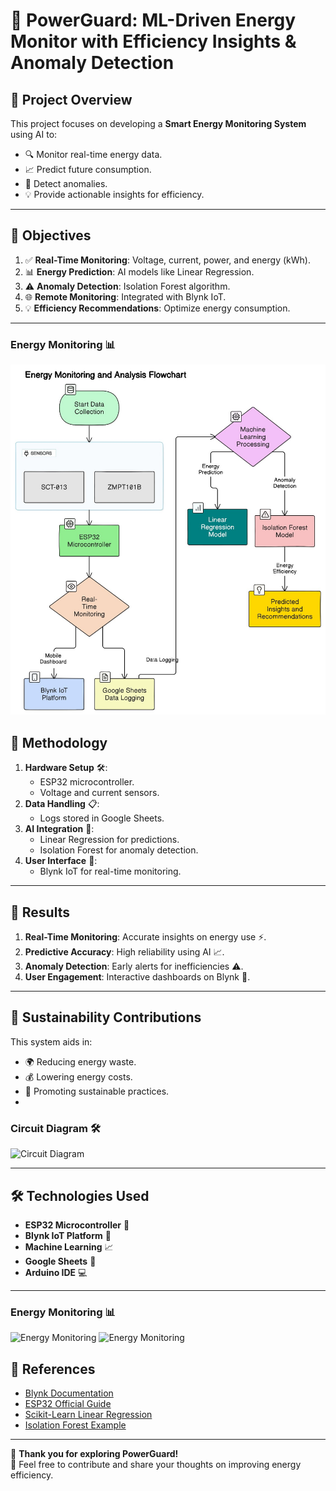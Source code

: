 # 🌟 PowerGuard: ML-Driven Energy Monitor with Efficiency Insights & Anomaly Detection

## 📘 Project Overview
This project focuses on developing a **Smart Energy Monitoring System** using AI to:
- 🔍 Monitor real-time energy data.
- 📈 Predict future consumption.
- 🚨 Detect anomalies.
- 💡 Provide actionable insights for efficiency.

---

## 🎯 Objectives
1. ✅ **Real-Time Monitoring**: Voltage, current, power, and energy (kWh).
2. 📊 **Energy Prediction**: AI models like Linear Regression.
3. ⚠ **Anomaly Detection**: Isolation Forest algorithm.
4. 🌐 **Remote Monitoring**: Integrated with Blynk IoT.
5. 💡 **Efficiency Recommendations**: Optimize energy consumption.

---
### Energy Monitoring 📊
![Energy Monitoring](Flowchart.jpeg)

## 🔬 Methodology
1. **Hardware Setup** 🛠:
   - ESP32 microcontroller.
   - Voltage and current sensors.
2. **Data Handling** 📋:
   - Logs stored in Google Sheets.
3. **AI Integration** 🤖:
   - Linear Regression for predictions.
   - Isolation Forest for anomaly detection.
4. **User Interface** 📱:
   - Blynk IoT for real-time monitoring.

---

## 🚀 Results
1. **Real-Time Monitoring**: Accurate insights on energy use ⚡.
2. **Predictive Accuracy**: High reliability using AI 📈.
3. **Anomaly Detection**: Early alerts for inefficiencies ⚠.
4. **User Engagement**: Interactive dashboards on Blynk 📲.

---

## 🌿 Sustainability Contributions
This system aids in:
- 🌍 Reducing energy waste.
- 💰 Lowering energy costs.
- 🔄 Promoting sustainable practices.
- 
### Circuit Diagram 🛠
![Circuit Diagram](circuit-diagram.png)

---

## 🛠 Technologies Used
- **ESP32 Microcontroller** 🧠
- **Blynk IoT Platform** 📡
- **Machine Learning** 📈
- **Google Sheets** 📝
- **Arduino IDE** 💻

---

### Energy Monitoring 📊
![Energy Monitoring](Output1.png)
![Energy Monitoring](Output2.png)

## 📜 References
- [Blynk Documentation](https://docs.blynk.io/)
- [ESP32 Official Guide](https://docs.espressif.com/projects/esp-idf/en/stable/esp32/index.html)
- [Scikit-Learn Linear Regression](https://scikit-learn.org/stable/modules/generated/sklearn.linear_model.LinearRegression.html)
- [Isolation Forest Example](https://scikit-learn.org/stable/auto_examples/ensemble/plot_isolation_forest.html)

---

🎉 **Thank you for exploring PowerGuard!**  
🔗 Feel free to contribute and share your thoughts on improving energy efficiency.
